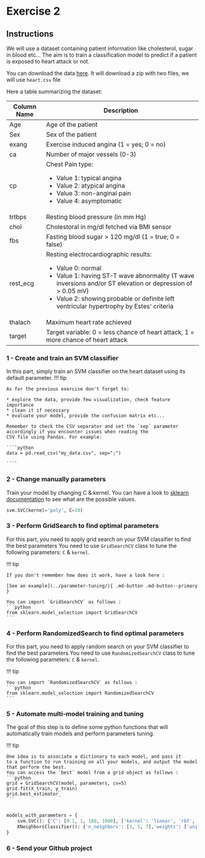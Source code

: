 # Exercise 2

## Instructions
We will use a dataset containing patient information like cholesterol, sugar in blood etc...
The aim is to train a classification model to predict if a patient is exposed to heart attack or not.

You can download the data [here](https://www.kaggle.com/datasets/rashikrahmanpritom/heart-attack-analysis-prediction-dataset/download?datasetVersionNumber=2). 
It will download a zip with two files, we will use `heart.csv` file


Here a table summarizing the dataset:

| Column Name | Description |
| --- | --- |
| Age | Age of the patient |
| Sex | Sex of the patient |
| exang | Exercise induced angina (1 = yes; 0 = no) |
| ca | Number of major vessels (0-3) |
| cp | Chest Pain type: <ul><li>Value 1: typical angina</li><li>Value 2: atypical angina</li><li>Value 3: non-anginal pain</li><li>Value 4: asymptomatic</li></ul> |
| trtbps | Resting blood pressure (in mm Hg) |
| chol | Cholestoral in mg/dl fetched via BMI sensor |
| fbs | Fasting blood sugar > 120 mg/dl (1 = true; 0 = false) |
| rest_ecg | Resting electrocardiographic results: <ul><li>Value 0: normal</li><li>Value 1: having ST-T wave abnormality (T wave inversions and/or ST elevation or depression of > 0.05 mV)</li><li>Value 2: showing probable or definite left ventricular hypertrophy by Estes' criteria</li></ul> |
| thalach | Maximum heart rate achieved |
| target | Target variable: 0 = less chance of heart attack, 1 = more chance of heart attack |

### 1 - Create and train an SVM classifier
In this part, simply train an SVM classifier on the heart dataset using its default parameter.
!!! tip

    As for the previous exercise don't forget to:

    * explore the data, provide few visualization, check feature importance
    * clean it if necessary
    * evaluate your model, provide the confusion matrix etc... 

    Remember to check the CSV separator and set the `sep` parameter accordingly if you encounter issues when reading the 
    CSV file using Pandas. For example:

    ````python
    data = pd.read_csv("my_data.csv", sep=";")

    ````

### 2 - Change manually parameters 
Train your model by changing C & kernel. You can have a look to [sklearn documentation]("https://scikit-learn.org/stable/modules/generated/sklearn.svm.SVC.html")
to see what are the possible values.
````python
svm.SVC(kernel='poly', C=10)
````

### 3 - Perform GridSearch to find optimal parameters
For this part, you need to apply grid search on your SVM classifier to find the best parameters
You need to use `GridSearchCV` class to tune the following parameters: `C` & `kernel`.

!!! tip

    If you don't remember how does it work, have a look here : 

    [See an example](../parameter-tuning/){ .md-button .md-button--primary }
    
    You can import `GridSearchCV` as follows : 
    ```python
    from sklearn.model_selection import GridSearchCV
    ```
### 4 - Perform RandomizedSearch to find optimal parameters
For this part, you need to apply random search on your SVM classifier to find the best parameters
You need to use `RandomizedSearchCV` class to tune the following parameters: `C` & `kernel`.

!!! tip
    
    You can import `RandomizedSearchCV` as follows : 
    ```python
    from sklearn.model_selection import RandomizedSearchCV
    ```


### 5 - Automate multi-model training and tuning
The goal of this step is to define some python functions that will automatically train
models and perform parameters tuning. 


!!! tip
    
    One idea is to associate a dictionary to each model, and pass it 
    to a function to run training on all your models, and output the model that perform the best.
    You can access the `best` model from a grid object as follows :
    ```python
    grid = GridSearchCV(model, parameters, cv=5)
    grid.fit(X_train, y_train)
    grid.best_estimator_
    ```
    
```python

models_with_parameters = {
    svm.SVC(): {'C': [0.1, 1, 100, 1000], ['kernel': 'linear', 'rbf', 'poly']},
    KNeighborsClassifier(): {'n_neighbors': [3, 5, 7],'weights': ['uniform', 'distance']}
}

```

### 6 - Send your Github project

